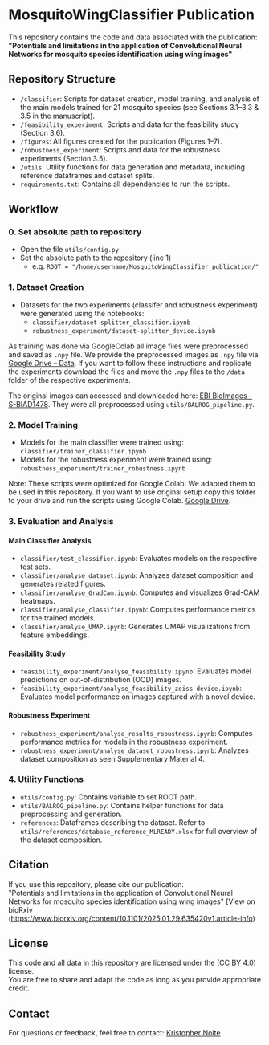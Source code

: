 # MosquitoWingClassifier Publication

This repository contains the code and data associated with the publication:  
**"Potentials and limitations in the application of Convolutional Neural Networks for mosquito species identification using wing images"**

## Repository Structure

- `/classifier`: Scripts for dataset creation, model training, and analysis of the main models trained for 21 mosquito species (see Sections 3.1–3.3 & 3.5 in the manuscript).
- `/feasibility_experiment`: Scripts and data for the feasibility study (Section 3.6).
- `/figures`: All figures created for the publication (Figures 1–7).
- `/robustness_experiment`: Scripts and data for the robustness experiments (Section 3.5).
- `/utils`: Utility functions for data generation and metadata, including reference dataframes and dataset splits.
- `requirements.txt`: Contains all dependencies to run the scripts. 

## Workflow

### 0. Set absolute path to repository

- Open the file `utils/config.py`
- Set the absolute path to the repository (line 1) 
  - e.g. `ROOT = "/home/username/MosquitoWingClassifier_publication/"`

### 1. Dataset Creation

- Datasets for the two experiments (classifer and robustness experiment) were generated using the notebooks:
  - `classifier/dataset-splitter_classifier.ipynb`
  - `robustness_experiment/dataset-splitter_device.ipynb`

 As training was done via GoogleColab all image files were preprocessed and saved as `.npy` file.
 We provide the preprocessed images as `.npy` file via [Google Drive – Data](https://drive.google.com/drive/folders/1KVqjOPV90UKcxodv_agUO3Tx2GYhggVd?usp=share_link). If you want to follow these instructions and replicate the experiments download the files and move the `.npy` files to the `/data` folder of the respective experiments.

 The original images can accessed and downloaded here: [EBI BioImages - S-BIAD1478](https://www.ebi.ac.uk/biostudies/bioimages/studies/S-BIAD1478). They were all preprocessed using `utils/BALROG_pipeline.py`.

### 2. Model Training

- Models for the main classifier were trained using:  
  `classifier/trainer_classifier.ipynb`
- Models for the robustness experiment were trained using:  
  `robustness_experiment/trainer_robustness.ipynb`

Note: These scripts were optimized for Google Colab. We adapted them to be used in this repository. If you want to use original setup copy this folder to your drive and run the scripts using Google Colab. [Google Drive](https://drive.google.com/drive/folders/1PoQCBq7t0R7cGMgllmFHxpwLHtMMs_Ds?usp=share_link).

### 3. Evaluation and Analysis

#### Main Classifier Analysis

- `classifier/test_classifier.ipynb`: Evaluates models on the respective test sets.
- `classifier/analyse_dataset.ipynb`: Analyzes dataset composition and generates related figures.
- `classifier/analyse_GradCam.ipynb`: Computes and visualizes Grad-CAM heatmaps.
- `classifier/analyse_classifier.ipynb`: Computes performance metrics for the trained models.
- `classifier/analyse_UMAP.ipynb`: Generates UMAP visualizations from feature embeddings.

#### Feasibility Study

- `feasibility_experiment/analyse_feasibility.ipynb`: Evaluates model predictions on out-of-distribution (OOD) images.
- `feasibility_experiment/analyse_feasibility_zeiss-device.ipynb`: Evaluates model performance on images captured with a novel device.

#### Robustness Experiment

- `robustness_experiment/analyse_results_robustness.ipynb`: Computes performance metrics for models in the robustness experiment.
- `robustness_experiment/analyse_dataset_robustness.ipynb`:  Analyzes dataset composition as seen Supplementary Material 4.

### 4. Utility Functions

- `utils/config.py`: Contains variable to set ROOT path.
- `utils/BALROG_pipeline.py`: Contains helper functions for data preprocessing and generation.
- `references`: Dataframes describing the dataset. Refer to `utils/references/database_reference_MLREADY.xlsx` for full overview of the dataset composition.

## Citation

If you use this repository, please cite our publication:  
"Potentials and limitations in the application of Convolutional Neural Networks for mosquito species identification using wing images" [View on bioRxiv (https://www.biorxiv.org/content/10.1101/2025.01.29.635420v1.article-info)

## License

This code and all data in this repository are licensed under the [(CC BY 4.0)](https://creativecommons.org/licenses/by/4.0/) license.  
You are free to share and adapt the code as long as you provide appropriate credit.  

## Contact

For questions or feedback, feel free to contact: [Kristopher Nolte](mailto:kristophernolte@bnitm.de)
